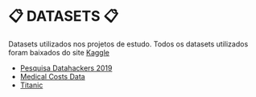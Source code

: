 # 📋 **DATASETS** 📋

Datasets utilizados nos projetos de estudo. Todos os datasets utilizados foram baixados do site [Kaggle](https://www.kaggle.com/)

* [Pesquisa Datahackers 2019](https://www.kaggle.com/datahackers/pesquisa-data-hackers-2019)
* [Medical Costs Data](https://www.kaggle.com/mirichoi0218/insurance)
* [Titanic](https://www.kaggle.com/c/titanic)
